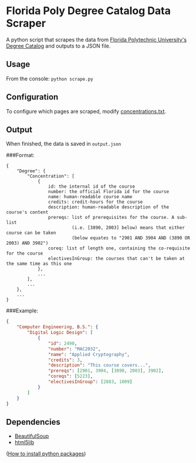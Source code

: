 # Florida Poly Degree Catalog Data Scraper
A python script that scrapes the data from [Florida Polytechnic University's Degree Catalog](http://floridapolytechnic.catalog.acalog.com/index.php?catoid=7) and outputs to a JSON file.

## Usage
From the console:
`python scrape.py`


## Configuration
To configure which pages are scraped, modify [concentrations.txt](concentrations.txt).

## Output
When finished, the data is saved in `output.json`

###Format:
```
{
    "Degree": {
        "Concentration": [
            {
                id: the internal id of the course
                number: the official Florida id for the course
                name: human-readable course name
                credits: credit-hours for the course
                description: human-readable description of the course's content
                prereqs: list of prerequisites for the course. A sub-list
                         (i.e. [3890, 2003] below) means that either course can be taken
                         (below equates to "2901 AND 3904 AND (3890 OR 2003) AND 3902")
                coreq: list of length one, containing the co-requisite for the course
                electivesInGroup: the courses that can't be taken at the same time as this one
            },
            ...
        ],
        ...
    },
    ...
}
```

###Example:
```json
{
    "Computer Engineering, B.S.": {
        "Digital Logic Design": [
            {
                "id": 2490,
                "number": "MAC2032",
                "name": "Applied Cryptography",
                "credits": 3,
                "description": "This course covers...",
                "prereqs": [2901, 3904, [3890, 2003], 3902],
                "coreqs": [5223],
                "electivesInGroup": [2883, 1009]
            }
        ]
    }
}
```

## Dependencies
* [BeautifulSoup](https://www.crummy.com/software/BeautifulSoup/)
* [html5lib](https://pypi.python.org/pypi/html5lib)

([How to install python packages](https://packaging.python.org/installing/))
